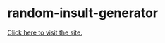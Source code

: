 # random-insult-generator
<a href="https://random-insult-generator.vercel.app/" target="_blank">Click here to visit the site.</a>
